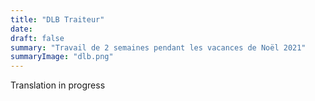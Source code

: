 ```yaml
---
title: "DLB Traiteur"
date: 
draft: false
summary: "Travail de 2 semaines pendant les vacances de Noël 2021"
summaryImage: "dlb.png"
---
```

Translation in progress
